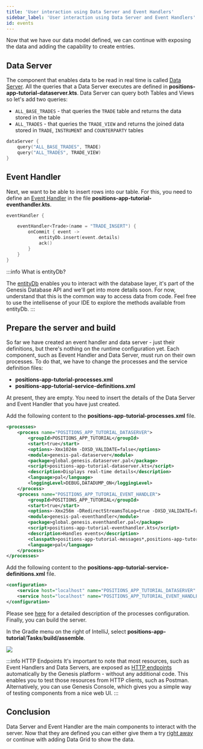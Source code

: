 ```yaml
---
title: 'User interaction using Data Server and Event Handlers'
sidebar_label: 'User interaction using Data Server and Event Handlers'
id: events
---
```


Now that we have our data model defined, we can continue with exposing the data and adding the capability to create entries.


## Data Server
The component that enables data to be read in real time is called [Data Server](/server-modules/data-server/introduction/). All the queries that a Data Server executes are defined in **positions-app-tutorial-dataserver.kts**. Data Server can query both Tables and Views so let's add two queries:
- `ALL_BASE_TRADES` - that queries the `TRADE` table and returns the data stored in the table
- `ALL_TRADES` - that queries the `TRADE_VIEW` and returns the joined data stored in `TRADE`, `INSTRUMENT` and `COUNTERPARTY` tables

```kotlin
dataServer {
    query("ALL_BASE_TRADES", TRADE)
    query("ALL_TRADES", TRADE_VIEW)
}
```

## Event Handler
Next, we want to be able to insert rows into our table. For this, you need to define an [Event Handler](/server-modules/event-handler/introduction/) in the file **positions-app-tutorial-eventhandler.kts**.


```kotlin
eventHandler {

    eventHandler<Trade>(name = "TRADE_INSERT") {
        onCommit { event ->
            entityDb.insert(event.details)
            ack()
        }
    }
}
```
:::info What is entityDb?

The [entityDb](/database/database-interface/entity-db/) enables you to interact with the database layer, it's part of the Genesis Database API and we'll get into more details soon. For now, understand that this is the common way to access data from code. Feel free to use the intellisense of your IDE to explore the methods available from entityDb.
:::

## Prepare the server and build
So far we have created an event handler and data server - just their definitions, but there's nothing on the runtime configuration yet. Each component, such as Eevent Handler and Data Server, must run on their own processes. To do that, we have to change the processes and the service definition files:

- **positions-app-tutorial-processes.xml**
- **positions-app-tutorial-service-definitions.xml**

At present, they are empty. You need to insert the details of the Data Server and Event Handler that you have just created.

Add the following content to the **positions-app-tutorial-processes.xml** file.

```xml
<processes>
    <process name="POSITIONS_APP_TUTORIAL_DATASERVER">
        <groupId>POSITIONS_APP_TUTORIAL</groupId>
        <start>true</start>
        <options>-Xmx1024m -DXSD_VALIDATE=false</options>
        <module>genesis-pal-dataserver</module>
        <package>global.genesis.dataserver.pal</package>
        <script>positions-app-tutorial-dataserver.kts</script>
        <description>Displays real-time details</description>
        <language>pal</language>
        <loggingLevel>DEBUG,DATADUMP_ON</loggingLevel>
    </process>
    <process name="POSITIONS_APP_TUTORIAL_EVENT_HANDLER">
        <groupId>POSITIONS_APP_TUTORIAL</groupId>
        <start>true</start>
        <options>-Xmx256m -DRedirectStreamsToLog=true -DXSD_VALIDATE=false</options>
        <module>genesis-pal-eventhandler</module>
        <package>global.genesis.eventhandler.pal</package>
        <script>positions-app-tutorial-eventhandler.kts</script>
        <description>Handles events</description>
        <classpath>positions-app-tutorial-messages*,positions-app-tutorial-eventhandler*</classpath>
        <language>pal</language>
    </process>
</processes>
```
Add the following content to the **positions-app-tutorial-service-definitions.xml** file.

```xml
<configuration>
    <service host="localhost" name="POSITIONS_APP_TUTORIAL_DATASERVER" port="11000"/>
    <service host="localhost" name="POSITIONS_APP_TUTORIAL_EVENT_HANDLER" port="11001"/>
</configuration>
```

Please see [here](/server-modules/configuring-runtime/processes/) for a detailed description of the processes configuration.
Finally, you can build the server.


In the Gradle menu on the right of IntelliJ, select **positions-app-tutorial**/**Tasks**/**build/assemble**.

![](/img/assemble-server.png)

:::info HTTP Endpoints
 It's important to note that most resources, such as Event Handlers and Data Servers, are exposed as [HTTP endpoints](/server-modules/integration/rest-endpoints/introduction/) automatically by the Genesis platform - without any additional code. This enables you to test those resources from HTTP clients, such as Postman. Alternatively, you can use Genesis Console, which gives you a simple way of testing components from a nice web UI.
:::

## Conclusion
Data Server and Event Handler are the main components to interact with the server. Now that they are defined you can either give them a try [right away](/getting-started/go-to-the-next-level/see-it-work) or continue with adding Data Grid to show the data.